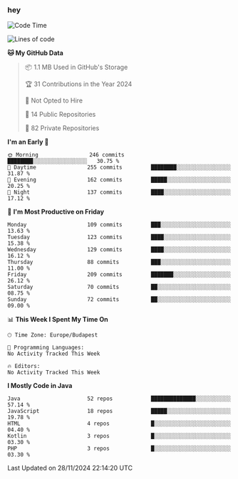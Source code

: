 ### hey

<!--START_SECTION:waka-->
![Code Time](http://img.shields.io/badge/Code%20Time-1%2C037%20hrs%202%20mins-blue)

![Lines of code](https://img.shields.io/badge/From%20Hello%20World%20I%27ve%20Written-1.1%20million%20lines%20of%20code-blue)

**🐱 My GitHub Data** 

> 📦 1.1 MB Used in GitHub's Storage 
 > 
> 🏆 31 Contributions in the Year 2024
 > 
> 🚫 Not Opted to Hire
 > 
> 📜 14 Public Repositories 
 > 
> 🔑 82 Private Repositories 
 > 
**I'm an Early 🐤** 

```text
🌞 Morning                246 commits         ████████░░░░░░░░░░░░░░░░░   30.75 % 
🌆 Daytime                255 commits         ████████░░░░░░░░░░░░░░░░░   31.87 % 
🌃 Evening                162 commits         █████░░░░░░░░░░░░░░░░░░░░   20.25 % 
🌙 Night                  137 commits         ████░░░░░░░░░░░░░░░░░░░░░   17.12 % 
```
📅 **I'm Most Productive on Friday** 

```text
Monday                   109 commits         ███░░░░░░░░░░░░░░░░░░░░░░   13.63 % 
Tuesday                  123 commits         ████░░░░░░░░░░░░░░░░░░░░░   15.38 % 
Wednesday                129 commits         ████░░░░░░░░░░░░░░░░░░░░░   16.12 % 
Thursday                 88 commits          ███░░░░░░░░░░░░░░░░░░░░░░   11.00 % 
Friday                   209 commits         ███████░░░░░░░░░░░░░░░░░░   26.12 % 
Saturday                 70 commits          ██░░░░░░░░░░░░░░░░░░░░░░░   08.75 % 
Sunday                   72 commits          ██░░░░░░░░░░░░░░░░░░░░░░░   09.00 % 
```


📊 **This Week I Spent My Time On** 

```text
🕑︎ Time Zone: Europe/Budapest

💬 Programming Languages: 
No Activity Tracked This Week

🔥 Editors: 
No Activity Tracked This Week
```

**I Mostly Code in Java** 

```text
Java                     52 repos            ██████████████░░░░░░░░░░░   57.14 % 
JavaScript               18 repos            █████░░░░░░░░░░░░░░░░░░░░   19.78 % 
HTML                     4 repos             █░░░░░░░░░░░░░░░░░░░░░░░░   04.40 % 
Kotlin                   3 repos             █░░░░░░░░░░░░░░░░░░░░░░░░   03.30 % 
PHP                      3 repos             █░░░░░░░░░░░░░░░░░░░░░░░░   03.30 % 
```




 Last Updated on 28/11/2024 22:14:20 UTC
<!--END_SECTION:waka-->
